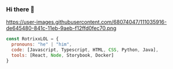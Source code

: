 ### Hi there 👋
https://user-images.githubusercontent.com/68074047/111035916-de645480-841c-11eb-9aeb-f12ffd0fec70.png
```js
const RotrixxLOL = {
  pronouns: "he" | "him",
  code: [Javascript, Typescript, HTML, CSS, Python, Java],
  tools: [React, Node, Storybook, Docker]
}
```








<!--
**RotrixxLOL/RotrixxLOL** is a ✨ _special_ ✨ repository because its `README.md` (this file) appears on your GitHub profile.

Here are some ideas to get you started:

- 🔭 I’m currently working on ...
- 🌱 I’m currently learning ...
- 👯 I’m looking to collaborate on ...
- 🤔 I’m looking for help with ...
- 💬 Ask me about ...
- 📫 How to reach me: ...
- 😄 Pronouns: ...
- ⚡ Fun fact: ...
-->
